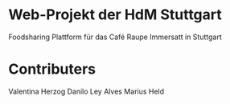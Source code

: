 # Web-Projekt der HdM Stuttgart
Foodsharing Plattform für das Café Raupe Immersatt in Stuttgart

# Contributers
Valentina Herzog
Danilo Ley Alves
Marius Held